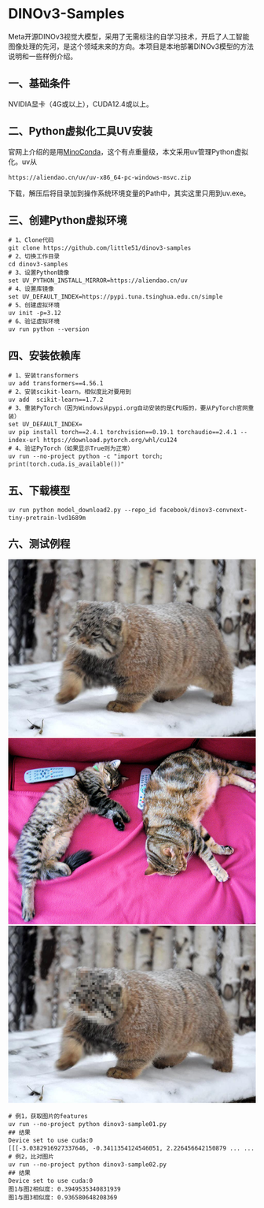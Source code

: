 # DINOv3-Samples

Meta开源DINOv3视觉大模型，采用了无需标注的自学习技术，开启了人工智能图像处理的先河，是这个领域未来的方向。本项目是本地部署DINOv3模型的方法说明和一些样例介绍。

## 一、基础条件

NVIDIA显卡（4G或以上），CUDA12.4或以上。

## 二、Python虚拟化工具UV安装

官网上介绍的是用[MinoConda](https://zhida.zhihu.com/search?content_id=261875970&content_type=Article&match_order=1&q=MinoConda&zhida_source=entity)，这个有点重量级，本文采用uv管理Python虚拟化。uv从

```shell
https://aliendao.cn/uv/uv-x86_64-pc-windows-msvc.zip
```

 下载，解压后将目录加到操作系统环境变量的Path中，其实这里只用到uv.exe。

## 三、创建Python虚拟环境

```shell
# 1、Clone代码
git clone https://github.com/little51/dinov3-samples
# 2、切换工作目录
cd dinov3-samples
# 3、设置Python镜像
set UV_PYTHON_INSTALL_MIRROR=https://aliendao.cn/uv
# 4、设置库镜像
set UV_DEFAULT_INDEX=https://pypi.tuna.tsinghua.edu.cn/simple
# 5、创建虚拟环境
uv init -p=3.12
# 6、验证虚拟环境
uv run python --version
```

## 四、安装依赖库

```shell
# 1、安装transformers
uv add transformers==4.56.1
# 2、安装scikit-learn，相似度比对要用到
uv add  scikit-learn==1.7.2
# 3、重装PyTorch（因为Windows从pypi.org自动安装的是CPU版的，要从PyTorch官网重装）
set UV_DEFAULT_INDEX=
uv pip install torch==2.4.1 torchvision==0.19.1 torchaudio==2.4.1 --index-url https://download.pytorch.org/whl/cu124
# 4、验证PyTorch（如果显示True则为正常）
uv run --no-project python -c "import torch; print(torch.cuda.is_available())"
```

## 五、下载模型

```shell
uv run python model_download2.py --repo_id facebook/dinov3-convnext-tiny-pretrain-lvd1689m
```

## 六、测试例程

![](https://github.com/little51/dinov3-samples/blob/main/image01.jpeg)
![](https://github.com/little51/dinov3-samples/blob/main/image02.jpg)
![](https://github.com/little51/dinov3-samples/blob/main/image03.png)

```shell
# 例1，获取图片的features
uv run --no-project python dinov3-sample01.py
## 结果
Device set to use cuda:0
[[[-3.0382916927337646, -0.3411354124546051, 2.226456642150879 ... ...
# 例2，比对图片
uv run --no-project python dinov3-sample02.py
## 结果
Device set to use cuda:0
图1与图2相似度: 0.3949535340831939
图1与图3相似度: 0.936580648208369
```

